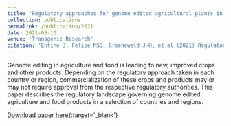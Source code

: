 ```yaml
---
title: "Regulatory approaches for genome edited agricultural plants in select countries and jurisdictions around the world"
collection: publications
permalink: /publication/2021
date: 2021-05-10
venue: 'Transgenic Research'
citation: 'Entine J, Felipe MSS, Groenewald J-H, et al (2021) Regulatory approaches for genome edited agricultural plants in select countries and jurisdictions around the world. Transgenic Res. https://doi.org/10.1007/s11248-021-00257-8'
---
```


Genome editing in agriculture and food is leading to new, improved crops and other products. Depending on the regulatory approach taken in each country or region, commercialization of these crops and products may or may not require approval from the respective regulatory authorities. This paper describes the regulatory landscape governing genome edited agriculture and food products in a selection of countries and regions.

[Download paper here](https://doi.org/10.1007/s11248-021-00257-8){:target='_blank'}

